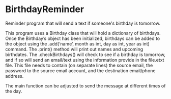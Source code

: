# BirthdayReminder
Reminder program that will send a text if someone's birthday is tomorrow.

This program uses a Birthday class that will hold a dictionary of birthdays.  Once the Birthday’s object has been initialized, birthdays can be added to the object using the .add(‘name’, month as int, day as int, year as int) command.  The .print() method will print out names and upcoming birthdates. The .checkBirthdays() will check to see if  a birthday is tomorrow, and if so will send an email/text using the information provide in the file.etxt file. This file needs to contain (on separate lines) the source email, the password to the source email account, and the destination email/phone address. 

The main function can be adjusted to send the message at different times of the day.
